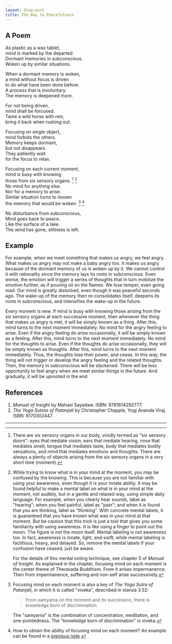 ```yaml
---
layout: blog-post
title: The Way to Peacefulness
---
```


## A Poem

As plastic as a wax tablet,  
mind is marked by the departed.  
Dormant memories in subconscious.  
Woken up by similar situations.  

When a dormant memory is woken,  
a mind without focus is driven  
to do what have been done before.  
A process that is involuntary.  
The memory is deepened more.  

For not being driven,  
mind shall be forcused.  
Tame a wild horse with rein,  
bring it back when rushing out.  

Focusing on single object,  
mind forbids the others.  
Memory keeps dormant,  
but not disappears.  
They patiently wait  
for the focus to relax.  

Focusing on each current moment,  
mind is busy with knowing  
those from six sensory organs. [^six-sensory-organs] [^mental-noting]  
No mind for anything else.  
Nor for a memory to arise.  
Similar situation turns to loosen  
the memory that would be woken. [^viveka] [^practice]  

No disturbance from subconscious,  
Mind goes back to peace.  
Like the surface of a lake.  
The wind has gone, stillness is left.  

  [^six-sensory-organs]: There are six sensory organs in our body, vividly termed as "six sensory doors": eyes that mediate vision, ears that mediate hearing, nose that mediates smell, tongue that mediates taste, body that mediates bodily sensations, and mind that mediates emotions and thoughts. There are always a plenty of objects arising from the six sensory organs in a very short time (moment).

  [^mental-noting]: While trying to know what is in your mind at the moment, you may be confused by the knowing. This is because you are not familiar with using your awareness, even though it is your innate ability. It may be found helpful to make a mental label on what is in your mind at the moment, not audibly, but in a gentle and relaxed way, using simple daily language. For example, when you clearly hear sounds, label as "hearing"; when you feel painful, label as "pain"; and when it is found that you are thinking, label as "thinking". With concrete mental labels, it is guaranteed that you have known what was in your mind at that moment. But be caution that this trick is just a tool that gives you some familiarity with using awareness. It is like using a finger to point out the moon. The figure is not the moon itself. Mental labeling is not awareness too. In fact, awareness is innate, light, and swift, while mental labeling is factitious, heavy, and delayed. So, remove the mental labels if your confusion have ceased, just be aware.

    For the details of this mental noting technique, see chapter 5 of _Manual of Insight_. As explained in the chapter, focusing mind on each moment is the center theme of Theravada Buddhism. From it arises impermanence. Then from impermanence, suffering and non-self arise successively.

  [^viveka]: Focusing mind on each moment is also a key of _The Yoga Sutra of Patanjali_, in which it is called "viveka", described in stanza 3.52:

    > From samyama on the moment and its succession, there is knowledge born of discrimination.

    The "samyama" is the combination of concentration, meditation, and one-pointedness. The "knowledge born of discrimination" is viveka.

  [^practice]: How to obtain the ability of focusing mind on each moment? An example can be found in a [previous note](2024-01-13-synaptic-plasticity.md#example).

## Example

For example, when we meet something that makes us angry, we feel angry. What makes us angry may not make a baby angry too. It makes us angry because of the dormant memory of us is woken up by it. We cannot control it with rationality since the memory lays its roots in subconscious. Even worse, the emotion will trigger a series of thoughts that in turn mobilize the emotion further, as if pouring oil on the flames. We lose temper, even going mad. Our mind is greatly disturbed, even though it was peaceful seconds ago. The wake-up of the memory then re-consolidates itself, deepens its roots in subconscious, and intensifies the wake-up in the future.

Every moment is new. If mind is busy with knowing those arising from the six sensory organs at each successive moment, then whenever the thing that makes us angry is met, it will be simply known as a thing. After this, mind turns to the next moment immediately. No mind for the angry feeling to arise. Even if the angry feeling do arise occasionally, it will be simply known as a feeling. After this, mind turns to the next moment immediately. No mind for the thoughts to arise. Even if the thoughts do arise occasionally, they will be simply known as thoughts. After this, mind turns to the next moment immediately. Thus, the thoughts lose their power, and cease. In this way, the thing will not trigger or develop the angry feeling and the related thoughts. Then, the memory in subconscious will be slackened. There will be less opportunity to feel angry when we meet similar things in the future. And gradually, it will be uprooted in the end.

## References

1. _Manual of Insight_ by Mahasi Sayadaw. ISBN: 9781614292777.
1. _The Yoga Sutras of Patanjali_ by Christopher Chapple, Yogi Ananda Viraj. ISBN: 8170302447.

---
